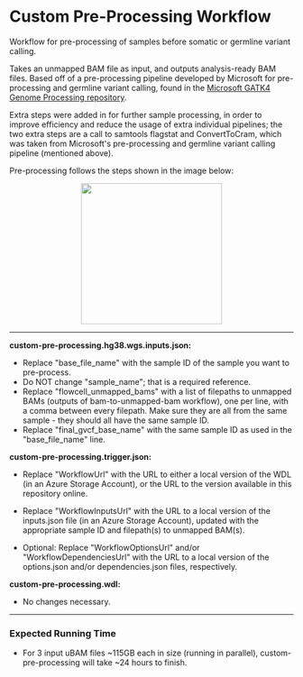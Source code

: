 # Custom Pre-Processing Workflow
Workflow for pre-processing of samples before somatic or germline variant calling.

Takes an unmapped BAM file as input, and outputs analysis-ready BAM files. Based off of a pre-processing pipeline developed by Microsoft for pre-processing and germline variant calling, found in the [Microsoft GATK4 Genome Processing repository](https://github.com/microsoft/gatk4-genome-processing-pipeline-azure).

Extra steps were added in for further sample processing, in order to improve efficiency and reduce the usage of extra individual pipelines; the two extra steps are a call to samtools flagstat and ConvertToCram, which was taken from Microsoft's pre-processing and germline variant calling pipeline (mentioned above).

Pre-processing follows the steps shown in the image below:

<p align="center"><img src="https://drive.google.com/uc?id=14lxMPZcatIP5xFboYO--t71_LdHBN0FU" width="250"></p>

---

**custom-pre-processing.hg38.wgs.inputs.json:** 

* Replace "base_file_name" with the sample ID of the sample you want to pre-process.
* Do NOT change "sample_name"; that is a required reference.
* Replace "flowcell_unmapped_bams" with a list of filepaths to unmapped BAMs (outputs of bam-to-unmapped-bam workflow), one per line, with a comma between every filepath. Make sure they are all from the same sample - they should all have the same sample ID.
* Replace "final_gvcf_base_name" with the same sample ID as used in the "base_file_name" line.

**custom-pre-processing.trigger.json:**

* Replace "WorkflowUrl" with the URL to either a local version of the WDL (in an Azure Storage Account), or the URL to the version available in this repository online.

* Replace "WorkflowInputsUrl" with the URL to a local version of the inputs.json file (in an Azure Storage Account), updated with the appropriate sample ID and filepath(s) to unmapped BAM(s).

* Optional: Replace "WorkflowOptionsUrl" and/or "WorkflowDependenciesUrl" with the URL to a local version of the options.json and/or dependencies.json files, respectively.

**custom-pre-processing.wdl:**

* No changes necessary.

---

### Expected Running Time
* For 3 input uBAM files ~115GB each in size (running in parallel), custom-pre-processing will take ~24 hours to finish.
